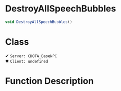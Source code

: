 # DestroyAllSpeechBubbles
```js	
void DestroyAllSpeechBubbles()
```
# Class
✔ `Server: CDOTA_BaseNPC`  
✖ `Client: undefined`  

# Function Description

